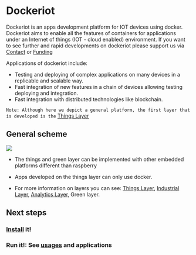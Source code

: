 # Dockeriot

Dockeriot is an apps development platform for IOT devices using docker.
Dockeriot aims to enable all the features of containers for applications
under an Internet of things (IOT - cloud enabled) environment. If you want to see further and rapid developments on dockeriot please support us via  [Contact](CONTACT.md) or [Funding](.github/FUNDING.md)

Applications of dockeriot include: 
* Testing and deploying of complex applications on many devices in a replicable and scalable way. 
* Fast integration of new features in a chain of devices allowing testing deploying and integration.
* Fast integration with distributed technologies like blockchain.

```Note: Although here we depict a general platform, the first layer that is developed is the``` [Things Layer](ThingsLayer.md)

## General scheme

<img src="./IotPlatform.jpeg">

* The things and green layer can be implemented with other embedded platforms different than raspberry
* Apps developed on the things layer can only use docker. 

* For more information on layers you can see: [Things Layer](ThingsLayer.md), [Industrial Layer](IndustrialLayer.md), [Analytics Layer](AnalyticsLayer.md), Green layer. 

## Next steps

### [Install](installation.md) it!

### Run it!: See [usages](USAGES.md) and applications


